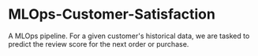 # MLOps-Customer-Satisfaction
A MLOps pipeline. For a given customer's historical data, we are tasked to predict the review score for the next order or purchase. 
